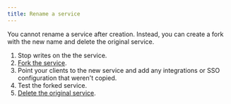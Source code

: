 ```yaml
---
title: Rename a service
---
```


You cannot rename a service after creation. Instead, you can create a fork
with the new name and delete the original service.

1. Stop writes on the the service.
1. [Fork the service](/docs/platform/concepts/service-forking).
1. Point your clients to the new service and add any integrations or SSO configuration
   that weren't copied.
1. Test the forked service.
1. [Delete the original service](/docs/platform/concepts/service-power-cycle).
